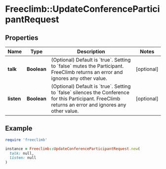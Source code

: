 # Freeclimb::UpdateConferenceParticipantRequest

## Properties

| Name | Type | Description | Notes |
| ---- | ---- | ----------- | ----- |
| **talk** | **Boolean** | (Optional) Default is &#x60;true&#x60;. Setting to &#x60;false&#x60; mutes the Participant. FreeClimb returns an error and ignores any other value. | [optional] |
| **listen** | **Boolean** | (Optional) Default is &#x60;true&#x60;. Setting to &#x60;false&#x60; silences the Conference for this Participant. FreeClimb returns an error and ignores any other value. | [optional] |

## Example

```ruby
require 'freeclimb'

instance = Freeclimb::UpdateConferenceParticipantRequest.new(
  talk: null,
  listen: null
)
```

